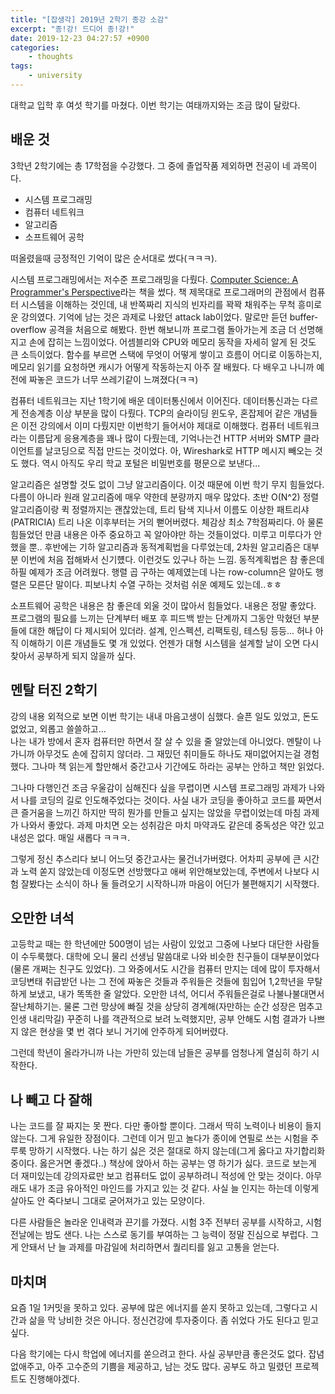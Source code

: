 ```yaml
---
title: "[잡생각] 2019년 2학기 종강 소감"
excerpt: "종!강! 드디어 종!강!"
date: 2019-12-23 04:27:57 +0900
categories:
    - thoughts
tags:
    - university
---
```


대학교 입학 후 여섯 학기를 마쳤다. 이번 학기는 여태까지와는 조금 많이 달랐다.

## 배운 것

3학년 2학기에는 총 17학점을 수강했다. 그 중에 졸업작품 제외하면 전공이 네 과목이다.

- 시스템 프로그래밍
- 컴퓨터 네트워크
- 알고리즘
- 소프트웨어 공학

떠올렸을때 긍정적인 기억이 많은 순서대로 썼다(ㅋㅋㅋ).

시스템 프로그래밍에서는 저수준 프로그래밍을 다뤘다. [Computer Science: A Programmer's Perspective](https://csapp.cs.cmu.edu)라는 책을 썼다. 책 제목대로 프로그래머의 관점에서 컴퓨터 시스템을 이해하는 것인데, 내 반쪽짜리 지식의 빈자리를 꽉꽉 채워주는 무척 흥미로운 강의였다. 기억에 남는 것은 과제로 나왔던 attack lab이었다. 말로만 듣던 buffer-overflow 공격을 처음으로 해봤다. 한번 해보니까 프로그램 돌아가는게 조금 더 선명해지고 손에 잡히는 느낌이었다. 어셈블리와 CPU와 메모리 동작을 자세히 알게 된 것도 큰 소득이었다. 함수를 부르면 스택에 무엇이 어떻게 쌓이고 흐름이 어디로 이동하는지, 메모리 읽기를 요청하면 캐시가 어떻게 작동하는지 아주 잘 배웠다. 다 배우고 나니까 예전에 짜놓은 코드가 너무 쓰레기같이 느껴졌다(ㅋㅋ)

컴퓨터 네트워크는 지난 1학기에 배운 데이터통신에서 이어진다. 데이터통신과는 다르게 전송계층 이상 부분을 많이 다뤘다. TCP의 슬라이딩 윈도우, 혼잡제어 같은 개념들은 이전 강의에서 이미 다뤘지만 이번학기 들어서야 제대로 이해했다. 컴퓨터 네트워크라는 이름답게 응용계층을 꽤나 많이 다뤘는데, 기억나는건 HTTP 서버와 SMTP 클라이언트를 날코딩으로 직접 만드는 것이었다. 아, Wireshark로 HTTP 메시지 빼오는 것도 했다. 역시 아직도 우리 학교 포털은 비밀번호를 평문으로 보낸다...

알고리즘은 설명할 것도 없이 그냥 알고리즘이다. 이것 때문에 이번 학기 무지 힘들었다. 다름이 아니라 원래 알고리즘에 매우 약한데 분량까지 매우 많았다. 초반 O(N^2) 정렬 알고리즘이랑 퀵 정렬까지는 괜찮았는데, 트리 탐색 지나서 이름도 이상한 패트리샤(PATRICIA) 트리 나온 이후부터는 거의 뻗어버렸다. 체감상 최소 7학점짜리다. 아 물론 힘들었던 만큼 내용은 아주 중요하고 꼭 알아야만 하는 것들이었다. 미루고 미루다가 안했을 뿐.. 후반에는 기하 알고리즘과 동적계획법을 다루었는데, 2차원 알고리즘은 대부분 이번에 처음 접해봐서 신기헀다. 이런것도 있구나 하는 느낌. 동적계획법은 참 좋은데 하필 예제가 조금 어려웠다. 행렬 곱 구하는 예제였는데 나는 row-column은 알아도 행렬은 모른단 말이다. 피보나치 수열 구하는 것처럼 쉬운 예제도 있는데..ㅎㅎ

소프트웨어 공학은 내용은 참 좋은데 외울 것이 많아서 힘들었다. 내용은 정말 좋았다. 프로그램의 필요를 느끼는 단계부터 배포 후 피드백 받는 단계까지 그동안 막혔던 부분들에 대한 해답이 다 제시되어 있더라. 설계, 인스펙션, 리팩토링, 테스팅 등등... 허나 아직 이해하기 이른 개념들도 몇 개 있었다. 언젠가 대형 시스템을 설계할 날이 오면 다시 찾아서 공부하게 되지 않을까 싶다.

## 멘탈 터진 2학기

강의 내용 외적으로 보면 이번 학기는 내내 마음고생이 심했다. 슬픈 일도 있었고, 돈도 없었고, 외롭고 쓸쓸하고...    
나는 내가 방에서 혼자 컴퓨터만 하면서 잘 살 수 있을 줄 알았는데 아니었다. 멘탈이 나가니까 아무것도 손에 잡히지 않더라. 그 재밌던 취미들도 하나도 재미없어지는걸 경험했다. 그나마 책 읽는게 할만해서 중간고사 기간에도 하라는 공부는 안하고 책만 읽었다.

그나마 다행인건 조금 우울감이 심해진다 싶을 무렵이면 시스템 프로그래밍 과제가 나와서 나를 코딩의 길로 인도해주었다는 것이다. 사실 내가 코딩을 좋아하고 코드를 짜면서 큰 즐거움을 느끼긴 하지만 딱히 뭔가를 만들고 싶지는 않았을 무렵이었는데 마침 과제가 나와서 좋았다. 과제 마치면 오는 성취감은 마치 마약과도 같은데 중독성은 약간 있고 내성은 없다. 매일 새롭다 ㅋㅋㅋ.

그렇게 정신 추스리다 보니 어느덧 중간고사는 물건너가버렸다. 어차피 공부에 큰 시간과 노력 쏟지 않았는데 이정도면 선방했다고 애써 위안해보았는데, 주변에서 나보다 시험 잘봤다는 소식이 하나 둘 들려오기 시작하니까 마음이 어딘가 불편해지기 시작했다.

## 오만한 녀석

고등학교 때는 한 학년에만 500명이 넘는 사람이 있었고 그중에 나보다 대단한 사람들이 수두룩했다. 대학에 오니 물리 선생님 말씀대로 나와 비슷한 친구들이 대부분이었다(물론 개쩌는 친구도 있었다). 그 와중에서도 시간을 컴퓨터 만지는 데에 많이 투자해서 코딩변태 취급받던 나는 그 전에 짜놓은 것들과 주워들은 것들에 힘입어 1,2학년을 무탈하게 보냈고, 내가 똑똑한 줄 알았다. 오만한 녀석, 어디서 주워들은걸로 나불나불대면서 잘난체하기는. 물론 그런 망상에 빠질 것을 상당히 경계해(자만하는 순간 성장은 멈추고 인생 내리막길) 꾸준히 나를 객관적으로 보려 노력했지만, 공부 안해도 시험 결과가 나쁘지 않은 현상을 몇 번 겪다 보니 거기에 안주하게 되어버렸다.

그런데 학년이 올라가니까 나는 가만히 있는데 남들은 공부를 엄청나게 열심히 하기 시작한다.

## 나 빼고 다 잘해

나는 코드를 잘 짜지는 못 짠다. 다만 좋아할 뿐이다. 그래서 딱히 노력이나 비용이 들지 않는다. 그게 유일한 장점이다. 그런데 이거 믿고 놀다가 종이에 연필로 쓰는 시험을 주루룩 망하기 시작했다. 나는 하기 싫은 것은 절대로 하지 않는데(그게 옳다고 자기합리화중이다. 옳은거면 좋겠다..) 책상에 앉아서 하는 공부는 영 하기가 싫다. 코드로 보는게 더 재미있는데 강의자료만 보고 컴퓨터도 없이 공부하려니 적성에 안 맞는 것이다. 아무래도 내가 조금 유아적인 마인드를 가지고 있는 것 같다. 사실 늘 인지는 하는데 이렇게 살아도 안 죽다보니 그대로 굳어져가고 있는 모양이다.

다른 사람들은 놀라운 인내력과 끈기를 가졌다. 시험 3주 전부터 공부를 시작하고, 시험 전날에는 밤도 샌다. 나는 스스로 동기를 부여하는 그 능력이 정말 진심으로 부럽다. 그게 안돼서 난 늘 과제를 마감일에 처리하면서 퀄리티를 잃고 고통을 얻는다.

## 마치며

요즘 1일 1커밋을 못하고 있다. 공부에 많은 에너지를 쏟지 못하고 있는데, 그렇다고 시간과 삶을 막 낭비한 것은 아니다. 정신건강에 투자중이다. 좀 쉬었다 가도 된다고 믿고 싶다.

다음 학기에는 다시 학업에 에너지를 쏟으려고 한다. 사실 공부만큼 좋은것도 없다. 잡념 없애주고, 아주 고수준의 기쁨을 제공하고, 남는 것도 많다. 공부도 하고 밀렸던 프로젝트도 진행해야겠다.
